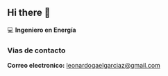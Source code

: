 ## Hi there 👋

:computer: **Ingeniero en Energía** 


### Vias de contacto 


**Correo electronico:** leonardogaelgarciaz@gmail.com

